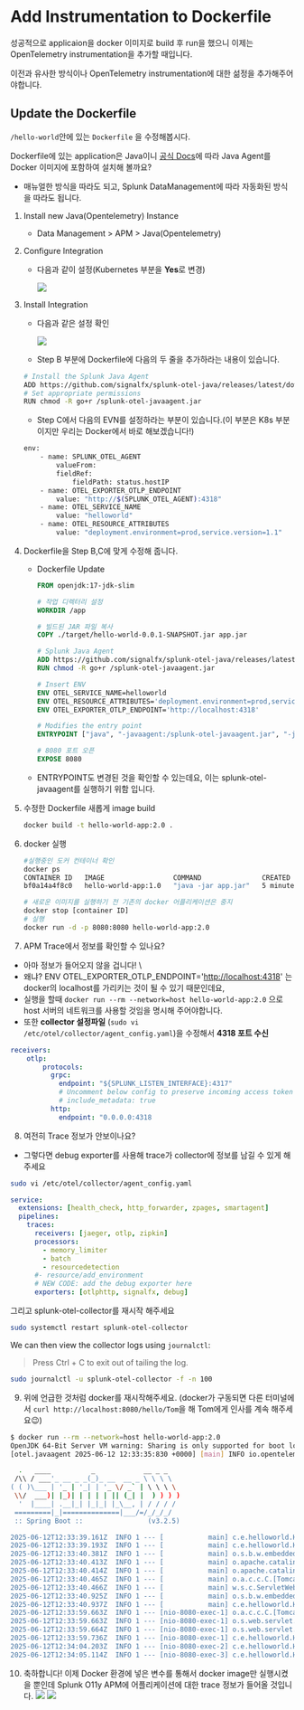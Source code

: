 # Add Instrumentation to Dockerfile

성공적으로 applicaion을 docker 이미지로 build 후 run을 했으니 이제는 OpenTelemetry instrumentation을 추가할 때입니다.

이전과 유사한 방식이나 OpenTelemetry instrumentation에 대한 섦정을 추가해주어야합니다.

## Update the Dockerfile

`/hello-world`안에 있는 `Dockerfile` 을 수정해봅시다.

Dockerfile에 있는 application은 Java이니 [공식 Docs](https://docs.splunk.com/observability/en/gdi/get-data-in/application/java/instrumentation/instrument-java-application.html#instrument-java-applications)에 따라 Java Agent를 Docker 이미지에 포함하여 설치해 볼까요?

- 매뉴얼한 방식을 따라도 되고, Splunk DataManagement에 따라 자동화된 방식을 따라도 됩니다.

1. Install new Java(Opentelemetry) Instance
   - Data Management > APM > Java(Opentelemetry)
2. Configure Integration

   - 다음과 같이 설정(Kubernetes 부분을 **Yes**로 변경)

     ![](../../images/1-ninja-kr/1-5-configuration1.png)

3. Install Integration

   - 다음과 같은 설정 확인

     ![](../../images/1-ninja-kr/1-5-configuration2.png)

   - Step B 부분에 Dockerfile에 다음의 두 줄을 추가하라는 내용이 있습니다.

   ```bash
   # Install the Splunk Java Agent
   ADD https://github.com/signalfx/splunk-otel-java/releases/latest/download/splunk-otel-javaagent.jar /splunk-otel-javaagent.jar
   # Set appropriate permissions
   RUN chmod -R go+r /splunk-otel-javaagent.jar
   ```

   - Step C에서 다음의 EVN를 설정하라는 부분이 있습니다.(이 부분은 K8s 부분이지만 우리는 Docker에서 바로 해보겠습니다!)

   ```bash
   env:
       - name: SPLUNK_OTEL_AGENT
           valueFrom:
           fieldRef:
               fieldPath: status.hostIP
       - name: OTEL_EXPORTER_OTLP_ENDPOINT
           value: "http://$(SPLUNK_OTEL_AGENT):4318"
       - name: OTEL_SERVICE_NAME
           value: "helloworld"
       - name: OTEL_RESOURCE_ATTRIBUTES
           value: "deployment.environment=prod,service.version=1.1"
   ```

4. Dockerfile을 Step B,C에 맞게 수정해 줍니다.

   - Dockerfile Update

     ```dockerfile
     FROM openjdk:17-jdk-slim

     # 작업 디렉터리 설정
     WORKDIR /app

     # 빌드된 JAR 파일 복사
     COPY ./target/hello-world-0.0.1-SNAPSHOT.jar app.jar

     # Splunk Java Agent
     ADD https://github.com/signalfx/splunk-otel-java/releases/latest/download/splunk-otel-javaagent.jar /splunk-otel-javaagent.jar
     RUN chmod -R go+r /splunk-otel-javaagent.jar

     # Insert ENV
     ENV OTEL_SERVICE_NAME=helloworld
     ENV OTEL_RESOURCE_ATTRIBUTES='deployment.environment=prod,service.version=1.1'
     ENV OTEL_EXPORTER_OTLP_ENDPOINT='http://localhost:4318'

     # Modifies the entry point
     ENTRYPOINT ["java", "-javaagent:/splunk-otel-javaagent.jar", "-jar", "./app.jar"]

     # 8080 포트 오픈
     EXPOSE 8080
     ```

   - ENTRYPOINT도 변경된 것을 확인할 수 있는데요, 이는 splunk-otel-javaagent를 실행하기 위함 입니다.

5. 수정한 Dockerfile 새롭게 image build
   ```bash
   docker build -t hello-world-app:2.0 .
   ```
6. docker 실행

   ```bash
   #실행중인 도커 컨테이너 확인
   docker ps
   CONTAINER ID   IMAGE                 COMMAND               CREATED         STATUS         PORTS                                         NAMES
   bf0a14a4f8c0   hello-world-app:1.0   "java -jar app.jar"   5 minutes ago   Up 5 minutes   0.0.0.0:8080->8080/tcp, [::]:8080->8080/tcp   hello-world-container

   # 새로운 이미지를 실행하기 전 기존의 docker 어플리케이션은 중지
   docker stop [container ID]
   # 실행
   docker run -d -p 8080:8080 hello-world-app:2.0
   ```

7. APM Trace에서 정보를 확인할 수 있나요? 

- 아마 정보가 들어오지 않을 겁니다! \
- 왜냐? ENV OTEL_EXPORTER_OTLP_ENDPOINT='[http://localhost:4318](http://localhost:4318/)' 는 docker의 localhost를 가리키는 것이 될 수 있기 때문인데요, 
- 실행을 할때 `docker run --rm --network=host hello-world-app:2.0` 으로 host 서버의 네트워크를 사용할 것임을 명시해 주어야합니다. 
- 또한 **collector 설정파일** (`sudo vi /etc/otel/collector/agent_config.yaml`)을 수정해서 **4318 포트 수신**

```yaml
receivers:
	otlp:
	    protocols:
	      grpc:
	        endpoint: "${SPLUNK_LISTEN_INTERFACE}:4317"
	        # Uncomment below config to preserve incoming access token and use it instead of the token value set in exporter config
	        # include_metadata: true
	      http:
	        endpoint: "0.0.0.0:4318
```

8. 여전히 Trace 정보가 안보이나요? 

- 그렇다면 debug exporter를 사용해 trace가 collector에 정보를 남길 수 있게 해주세요 

```bash
sudo vi /etc/otel/collector/agent_config.yaml
```

```yaml
service:
  extensions: [health_check, http_forwarder, zpages, smartagent]
  pipelines:
    traces:
      receivers: [jaeger, otlp, zipkin]
      processors:
        - memory_limiter
        - batch
        - resourcedetection
      #- resource/add_environment
      # NEW CODE: add the debug exporter here
      exporters: [otlphttp, signalfx, debug]
```

그리고 splunk-otel-collector를 재시작 해주세요 
```bash
sudo systemctl restart splunk-otel-collector
```

We can then view the collector logs using `journalctl`:

> Press Ctrl + C to exit out of tailing the log.

```bash
sudo journalctl -u splunk-otel-collector -f -n 100
```

9. 위에 언급한 것처럼 docker를 재시작해주세요.
(docker가 구동되면 다른 터미널에서 `curl http://localhost:8080/hello/Tom`을 해 Tom에게 인사를 계속 해주세요😉)
```bash
$ docker run --rm --network=host hello-world-app:2.0
OpenJDK 64-Bit Server VM warning: Sharing is only supported for boot loader classes because bootstrap classpath has been appended
[otel.javaagent 2025-06-12 12:33:35:830 +0000] [main] INFO io.opentelemetry.javaagent.tooling.VersionLogger - opentelemetry-javaagent - version: splunk-2.16.0-otel-2.16.0

  .   ____          _            __ _ _
 /\\ / ___'_ __ _ _(_)_ __  __ _ \ \ \ \
( ( )\___ | '_ | '_| | '_ \/ _` | \ \ \ \
 \\/  ___)| |_)| | | | | || (_| |  ) ) ) )
  '  |____| .__|_| |_|_| |_\__, | / / / /
 =========|_|==============|___/=/_/_/_/
 :: Spring Boot ::                (v3.2.5)

2025-06-12T12:33:39.161Z  INFO 1 --- [           main] c.e.helloworld.HelloWorldApplication     : Starting HelloWorldApplication v0.0.1-SNAPSHOT using Java 17.0.2 with PID 1 (/app/app.jar started by root in /app)
2025-06-12T12:33:39.193Z  INFO 1 --- [           main] c.e.helloworld.HelloWorldApplication     : No active profile set, falling back to 1 default profile: "default"
2025-06-12T12:33:40.381Z  INFO 1 --- [           main] o.s.b.w.embedded.tomcat.TomcatWebServer  : Tomcat initialized with port 8080 (http)
2025-06-12T12:33:40.413Z  INFO 1 --- [           main] o.apache.catalina.core.StandardService   : Starting service [Tomcat]
2025-06-12T12:33:40.414Z  INFO 1 --- [           main] o.apache.catalina.core.StandardEngine    : Starting Servlet engine: [Apache Tomcat/10.1.20]
2025-06-12T12:33:40.465Z  INFO 1 --- [           main] o.a.c.c.C.[Tomcat].[localhost].[/]       : Initializing Spring embedded WebApplicationContext
2025-06-12T12:33:40.466Z  INFO 1 --- [           main] w.s.c.ServletWebServerApplicationContext : Root WebApplicationContext: initialization completed in 1192 ms
2025-06-12T12:33:40.925Z  INFO 1 --- [           main] o.s.b.w.embedded.tomcat.TomcatWebServer  : Tomcat started on port 8080 (http) with context path ''
2025-06-12T12:33:40.937Z  INFO 1 --- [           main] c.e.helloworld.HelloWorldApplication     : Started HelloWorldApplication in 2.389 seconds (process running for 5.331)
2025-06-12T12:33:59.663Z  INFO 1 --- [nio-8080-exec-1] o.a.c.c.C.[Tomcat].[localhost].[/]       : Initializing Spring DispatcherServlet 'dispatcherServlet'
2025-06-12T12:33:59.663Z  INFO 1 --- [nio-8080-exec-1] o.s.web.servlet.DispatcherServlet        : Initializing Servlet 'dispatcherServlet'
2025-06-12T12:33:59.664Z  INFO 1 --- [nio-8080-exec-1] o.s.web.servlet.DispatcherServlet        : Completed initialization in 0 ms
2025-06-12T12:33:59.736Z  INFO 1 --- [nio-8080-exec-1] c.e.helloworld.HelloWorldApplication     : /hello endpoint invoked by Tom
2025-06-12T12:34:04.203Z  INFO 1 --- [nio-8080-exec-2] c.e.helloworld.HelloWorldApplication     : /hello endpoint invoked by Tom
2025-06-12T12:34:05.114Z  INFO 1 --- [nio-8080-exec-3] c.e.helloworld.HelloWorldApplication     : /hello endpoint invoked by Tom
```
10. 축하합니다! 이제 Docker 환경에 넣은 변수를 통해서 docker image만 실행시켰을 뿐인데 Splunk O11y APM에 어플리케이션에 대한 trace 정보가 들어올 것입니다. 
![](../../images/1-ninja-kr/1-5-APMUI1.png)
![](../../images/1-ninja-kr/1-5-APMUI2.png)